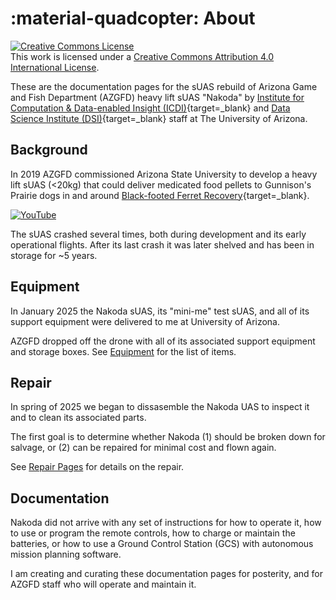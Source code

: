 # :material-quadcopter: About

<a rel="license" href="http://creativecommons.org/licenses/by/4.0/"><img alt="Creative Commons License" style="border-width:0" src="https://i.creativecommons.org/l/by/4.0/88x31.png" /></a><br />This work is licensed under a <a rel="license" href="http://creativecommons.org/licenses/by/4.0/">Creative Commons Attribution 4.0 International License</a>.

These are the documentation pages for the sUAS rebuild of Arizona Game and Fish Department (AZGFD) heavy lift sUAS "Nakoda" by [Institute for Computation & Data-enabled Insight (ICDI)](https://datainsight.arizona.edu){target=_blank} and [Data Science Institute (DSI)](https://datascience.arizona.edu){target=_blank} staff at The University of Arizona.

## Background

In 2019 AZGFD commissioned Arizona State University to develop a heavy lift sUAS (<20kg) that could deliver medicated food pellets to Gunnison's Prairie dogs in and around [Black-footed Ferret Recovery](https://www.azgfd.com/2024/11/21/bringing-endangered-black-footed-ferrets-back-to-aubrey-valley/){target=_blank}.


[![YouTube](http://i.ytimg.com/vi/MqV0MHsP57E/hqdefault.jpg)](https://www.youtube.com/watch?v=MqV0MHsP57E)


The sUAS crashed several times, both during development and its early operational flights. After its last crash it was later shelved and has been in storage for ~5 years. 

## Equipment 

In January 2025 the Nakoda sUAS, its "mini-me" test sUAS, and all of its support equipment were delivered to me at University of Arizona.

AZGFD dropped off the drone with all of its associated support equipment and storage boxes. See [Equipment](equipment.md) for the list of items. 

## Repair 

In spring of 2025 we began to dissasemble the Nakoda UAS to inspect it and to clean its associated parts. 

The first goal is to determine whether Nakoda (1) should be broken down for salvage, or (2) can be repaired for minimal cost and flown again. 

See [Repair Pages](repair.md) for details on the repair.

## Documentation

Nakoda did not arrive with any set of instructions for how to operate it, how to use or program the remote controls, how to charge or maintain the batteries, or how to use a Ground Control Station (GCS) with autonomous mission planning software. 

I am creating and curating these documentation pages for posterity, and for AZGFD staff who will operate and maintain it. 




